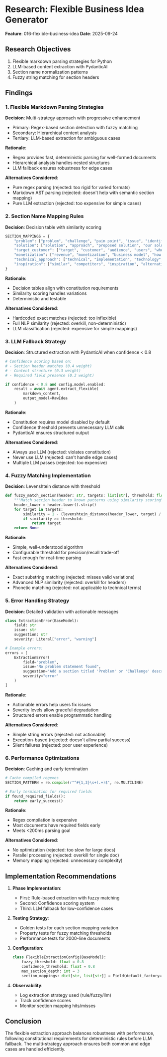 # Research: Flexible Business Idea Generator

**Feature**: 016-flexible-business-idea
**Date**: 2025-09-24

## Research Objectives

1. Flexible markdown parsing strategies for Python
2. LLM-based content extraction with PydanticAI
3. Section name normalization patterns
4. Fuzzy string matching for section headers

## Findings

### 1. Flexible Markdown Parsing Strategies

**Decision**: Multi-strategy approach with progressive enhancement
- Primary: Regex-based section detection with fuzzy matching
- Secondary: Hierarchical content analysis
- Tertiary: LLM-based extraction for ambiguous cases

**Rationale**:
- Regex provides fast, deterministic parsing for well-formed documents
- Hierarchical analysis handles nested structures
- LLM fallback ensures robustness for edge cases

**Alternatives Considered**:
- Pure regex parsing (rejected: too rigid for varied formats)
- Markdown AST parsing (rejected: doesn't help with semantic section mapping)
- Pure LLM extraction (rejected: too expensive for simple cases)

### 2. Section Name Mapping Rules

**Decision**: Decision table with similarity scoring
```python
SECTION_MAPPINGS = {
    "problem": ["problem", "challenge", "pain point", "issue", "identifying the problem", "problem statement"],
    "solution": ["solution", "approach", "proposed solution", "our solution", "how we solve it"],
    "target_customer": ["target", "customer", "audience", "users", "who we serve", "target market"],
    "monetization": ["revenue", "monetization", "business model", "how we make money", "pricing"],
    "technical_approach": ["technical", "implementation", "technology", "how it works", "architecture"],
    "inspiration": ["similar", "competitors", "inspiration", "alternatives", "market examples"]
}
```

**Rationale**:
- Decision tables align with constitution requirements
- Similarity scoring handles variations
- Deterministic and testable

**Alternatives Considered**:
- Hardcoded exact matches (rejected: too inflexible)
- Full NLP similarity (rejected: overkill, non-deterministic)
- LLM classification (rejected: expensive for simple mappings)

### 3. LLM Fallback Strategy

**Decision**: Structured extraction with PydanticAI when confidence < 0.8
```python
# Confidence scoring based on:
# - Section header matches (0.4 weight)
# - Content structure (0.3 weight)
# - Required field presence (0.3 weight)

if confidence < 0.8 and config.model.enabled:
    result = await agent.extract_flexible(
        markdown_content,
        output_model=RawIdea
    )
```

**Rationale**:
- Constitution requires model disabled by default
- Confidence threshold prevents unnecessary LLM calls
- PydanticAI ensures structured output

**Alternatives Considered**:
- Always use LLM (rejected: violates constitution)
- Never use LLM (rejected: can't handle edge cases)
- Multiple LLM passes (rejected: too expensive)

### 4. Fuzzy Matching Implementation

**Decision**: Levenshtein distance with threshold
```python
def fuzzy_match_section(header: str, targets: list[str], threshold: float = 0.8) -> str | None:
    """Match section header to known patterns using similarity scoring"""
    header_lower = header.lower().strip()
    for target in targets:
        similarity = 1 - (levenshtein_distance(header_lower, target) / max(len(header_lower), len(target)))
        if similarity >= threshold:
            return target
    return None
```

**Rationale**:
- Simple, well-understood algorithm
- Configurable threshold for precision/recall trade-off
- Fast enough for real-time parsing

**Alternatives Considered**:
- Exact substring matching (rejected: misses valid variations)
- Advanced NLP similarity (rejected: overkill for headers)
- Phonetic matching (rejected: not applicable to technical terms)

### 5. Error Handling Strategy

**Decision**: Detailed validation with actionable messages
```python
class ExtractionError(BaseModel):
    field: str
    issue: str
    suggestion: str
    severity: Literal["error", "warning"]

# Example errors:
errors = [
    ExtractionError(
        field="problem",
        issue="No problem statement found",
        suggestion="Add a section titled 'Problem' or 'Challenge' describing the issue your idea solves",
        severity="error"
    )
]
```

**Rationale**:
- Actionable errors help users fix issues
- Severity levels allow graceful degradation
- Structured errors enable programmatic handling

**Alternatives Considered**:
- Simple string errors (rejected: not actionable)
- Exception-based (rejected: doesn't allow partial success)
- Silent failures (rejected: poor user experience)

### 6. Performance Optimizations

**Decision**: Caching and early termination
```python
# Cache compiled regexes
SECTION_PATTERN = re.compile(r"^#{1,3}\s+(.+)$", re.MULTILINE)

# Early termination for required fields
if found_required_fields():
    return early_success()
```

**Rationale**:
- Regex compilation is expensive
- Most documents have required fields early
- Meets <200ms parsing goal

**Alternatives Considered**:
- No optimization (rejected: too slow for large docs)
- Parallel processing (rejected: overkill for single doc)
- Memory mapping (rejected: unnecessary complexity)

## Implementation Recommendations

1. **Phase Implementation**:
   - First: Rule-based extraction with fuzzy matching
   - Second: Confidence scoring system
   - Third: LLM fallback for low-confidence cases

2. **Testing Strategy**:
   - Golden tests for each section mapping variation
   - Property tests for fuzzy matching thresholds
   - Performance tests for 2000-line documents

3. **Configuration**:
   ```python
   class FlexibleExtractionConfig(BaseModel):
       fuzzy_threshold: float = 0.8
       confidence_threshold: float = 0.8
       max_section_depth: int = 3
       section_mappings: dict[str, list[str]] = Field(default_factory=get_default_mappings)
   ```

4. **Observability**:
   - Log extraction strategy used (rule/fuzzy/llm)
   - Track confidence scores
   - Monitor section mapping hits/misses

## Conclusion

The flexible extraction approach balances robustness with performance, following constitutional requirements for deterministic rules before LLM fallback. The multi-strategy approach ensures both common and edge cases are handled efficiently.
